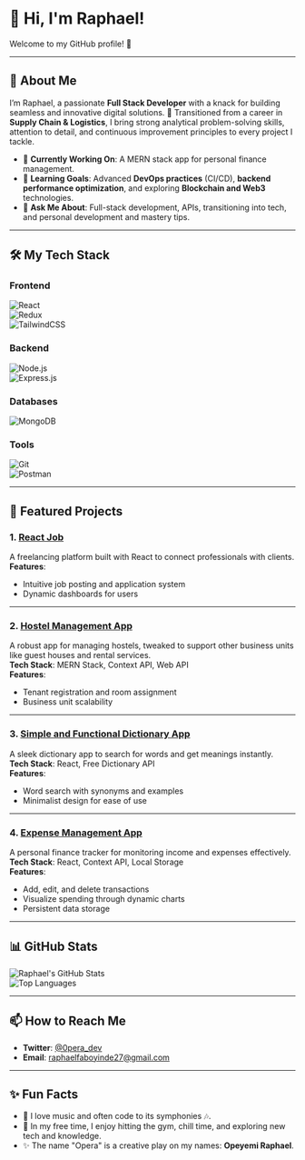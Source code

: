# 👋 Hi, I'm Raphael!  

Welcome to my GitHub profile! 🚀  

---

## 🚀 About Me  
I’m Raphael, a passionate **Full Stack Developer** with a knack for building seamless and innovative digital solutions. 🌟 Transitioned from a career in **Supply Chain & Logistics**, I bring strong analytical problem-solving skills, attention to detail, and continuous improvement principles to every project I tackle.  

- 🔭 **Currently Working On**: A MERN stack app for personal finance management.  
- 🌱 **Learning Goals**: Advanced **DevOps practices** (CI/CD), **backend performance optimization**, and exploring **Blockchain and Web3** technologies.  
- 💬 **Ask Me About**: Full-stack development, APIs, transitioning into tech, and personal development and mastery tips.  

---

## 🛠️ My Tech Stack  

### **Frontend**  
![React](https://img.shields.io/badge/-React-61DAFB?logo=react&logoColor=white&style=for-the-badge)  
![Redux](https://img.shields.io/badge/-Redux-764ABC?logo=redux&logoColor=white&style=for-the-badge)  
![TailwindCSS](https://img.shields.io/badge/-TailwindCSS-38B2AC?logo=tailwindcss&logoColor=white&style=for-the-badge)  

### **Backend**  
![Node.js](https://img.shields.io/badge/-Node.js-339933?logo=node.js&logoColor=white&style=for-the-badge)  
![Express.js](https://img.shields.io/badge/-Express.js-000000?logo=express&logoColor=white&style=for-the-badge)  

### **Databases**  
![MongoDB](https://img.shields.io/badge/-MongoDB-47A248?logo=mongodb&logoColor=white&style=for-the-badge)  

### **Tools**  
![Git](https://img.shields.io/badge/-Git-F05032?logo=git&logoColor=white&style=for-the-badge)  
![Postman](https://img.shields.io/badge/-Postman-FF6C37?logo=postman&logoColor=white&style=for-the-badge)  

---

## 🌟 Featured Projects  

### 1. [**React Job**](https://github.com/OperaCode/React_Job.git)  
A freelancing platform built with React to connect professionals with clients.  
**Features**:  
- Intuitive job posting and application system  
- Dynamic dashboards for users  

---

### 2. [**Hostel Management App**](https://github.com/OperaCode/Hostel-Management-App.git)  
A robust app for managing hostels, tweaked to support other business units like guest houses and rental services.  
**Tech Stack**: MERN Stack, Context API, Web API  
**Features**:  
- Tenant registration and room assignment  
- Business unit scalability  

---

### 3. [**Simple and Functional Dictionary App**](https://github.com/OperaCode/Dictionary_App-.git)  
A sleek dictionary app to search for words and get meanings instantly.  
**Tech Stack**: React, Free Dictionary API  
**Features**:  
- Word search with synonyms and examples  
- Minimalist design for ease of use  

---

### 4. [**Expense Management App**](https://github.com/OperaCode/expense-management-app.git)  
A personal finance tracker for monitoring income and expenses effectively.  
**Tech Stack**: React, Context API, Local Storage  
**Features**:  
- Add, edit, and delete transactions  
- Visualize spending through dynamic charts  
- Persistent data storage  

---

## 📊 GitHub Stats  

![Raphael's GitHub Stats](https://github-readme-stats.vercel.app/api?username=OperaCode&show_icons=true&theme=radical)  
![Top Languages](https://github-readme-stats.vercel.app/api/top-langs/?username=OperaCode&layout=compact&theme=radical)  

---

## 📫 How to Reach Me  

- **Twitter**: [@0pera_dev](https://x.com/0pera_dev?s=11&t=YUuj0_BWUL2YKEV61u7gzQ)  
- **Email**: raphaelfaboyinde27@gmail.com  

---

## ✨ Fun Facts  

- 🎼 I love music and often code to its symphonies 🎶.  
- 🚴 In my free time, I enjoy hitting the gym, chill time, and exploring new tech and knowledge.  
- ✨ The name "Opera" is a creative play on my names: **Opeyemi Raphael**.  
